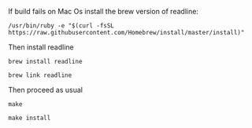 If build fails on Mac Os install the brew version of readline:

	/usr/bin/ruby -e "$(curl -fsSL https://raw.githubusercontent.com/Homebrew/install/master/install)"


Then install readline

	brew install readline
	
	brew link readline
	
Then proceed as usual

	make
	
	make install
